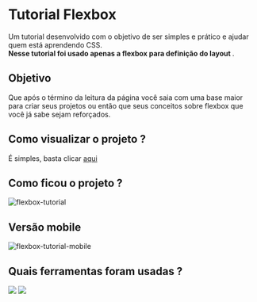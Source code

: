 # Tutorial Flexbox
Um tutorial desenvolvido com o objetivo de ser simples e prático e ajudar quem está aprendendo CSS.<br>
<strong>Nesse tutorial foi usado apenas a flexbox para definição do layout </strong>.

## Objetivo 
Que após o término da leitura da página você saia com uma base maior para criar seus projetos ou então que seus conceitos sobre flexbox que você já sabe sejam reforçados.

## Como visualizar o projeto ?
É simples, basta clicar <a href="https://raffael-eloi.github.io/Flexbox-Tutorial/" target="_blank">aqui</a>

## Como ficou o projeto ?
![flexbox-tutorial](https://user-images.githubusercontent.com/51720161/139923929-39d4e368-44c2-4810-a73b-5a0a78da2417.gif)

## Versão mobile
![flexbox-tutorial-mobile](https://user-images.githubusercontent.com/51720161/139951157-5a0fcfdd-4fab-4aa2-b12f-1f7fc51c89b8.gif)

## Quais ferramentas foram usadas ?
<div>
  <img src="https://img.icons8.com/color/48/000000/html-5--v1.png"/>
  <img src="https://img.icons8.com/color/48/000000/css3.png"/>
</div>


